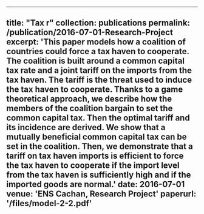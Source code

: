 
---
title: "Tax r"
collection: publications
permalink: /publication/2016-07-01-Research-Project
excerpt: 'This paper models how a coalition of countries could force a tax haven to cooperate. The coalition is built around a common capital tax rate and a joint tariff on the imports from the tax haven. The tariff is the threat used to induce the tax haven to cooperate. Thanks to a game theoretical approach, we describe how the members of the coalition bargain to set the common capital tax. Then the optimal tariff and its incidence are derived. We show that a mutually beneficial common capital tax can be set in the coalition. Then, we demonstrate that a tariff on tax haven imports is efficient to force the tax haven to cooperate if the import level from the tax haven is sufficiently high and if the imported goods are normal.'
date: 2016-07-01
venue: 'ENS Cachan, Research Project'
paperurl: '/files/model-2-2.pdf'
---

